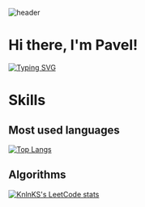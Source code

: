 ![header](https://capsule-render.vercel.app/api?type=waving&color=gradient&height=256&section=header&text=Hello%20World!&fontSize=75&animation=fadeIn&fontAlignY=38&desc=Welcome%20to%20my%20GitHub%20profile!&descAlignY=51&descAlign=62)
# Hi there, I'm Pavel!
[![Typing SVG](https://readme-typing-svg.herokuapp.com?color=%2336BCF7&lines=Computer+science+student)](https://git.io/typing-svg)

# Skills
## Most used languages

[![Top Langs](https://github-readme-stats.vercel.app/api/top-langs/?username=Pavel-Tyan&layout=compact)](https://github.com/Pavel-Tyan/github-readme-stats)

## Algorithms
[![KnlnKS's LeetCode stats](https://leetcode-stats-six.vercel.app/api?username=paveltyan032)](https://github.com/paveltyan032/leetcode-stats)
